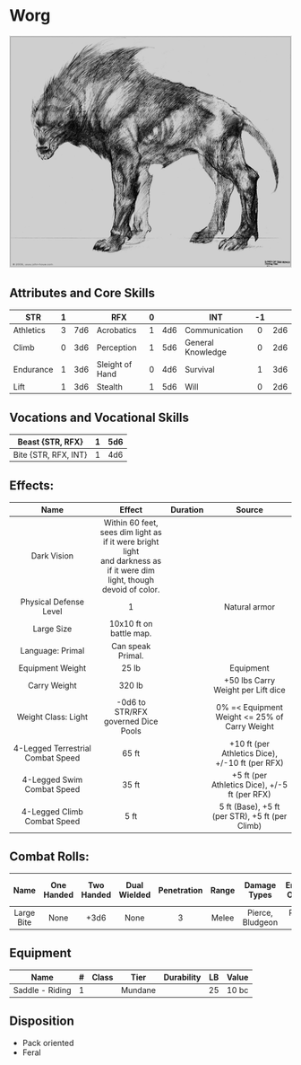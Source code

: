 # Worg

![alt_text](Worg.png)

## Attributes and Core Skills

| STR       | 1 |    | RFX             | 0 |    | INT               | -1 |    |
| --------- | :-: | :-: | --------------- | :-: | :-: | ----------------- | :-: | :-: |
| Athletics | 3 | 7d6 | Acrobatics      | 1 | 4d6 | Communication     | 0 | 2d6 |
| Climb     | 0 | 3d6 | Perception      | 1 | 5d6 | General Knowledge | 0 | 2d6 |
| Endurance | 1 | 3d6 | Sleight of Hand | 0 | 4d6 | Survival          | 1 | 3d6 |
| Lift      | 1 | 3d6 | Stealth         | 1 | 5d6 | Will              | 0 | 2d6 |

## Vocations and Vocational Skills

| Beast {STR, RFX}     | 1 | 5d6 |
| -------------------- | :-: | :-: |
| Bite {STR, RFX, INT} | 1 | 4d6 |

## Effects:

|                Name                |                                                            Effect                                                            | Duration |                      Source                      |
| :--------------------------------: | :--------------------------------------------------------------------------------------------------------------------------: | :------: | :----------------------------------------------: |
|            Dark Vision            | Within 60 feet, sees dim light as if it were bright light<br />and darkness as if it were dim light, though devoid of color. |          |                                                  |
|       Physical Defense Level       |                                                              1                                                              |          |                  Natural armor                  |
|            Large Size            |                                                   10x10 ft on battle map.                                                   |          |                                                  |
|          Language: Primal          |                                                      Can speak Primal.                                                      |          |                                                  |
|          Equipment Weight          |                                                            25 lb                                                            |          |                    Equipment                    |
|            Carry Weight            |                                                            320 lb                                                            |          |        +50 lbs Carry Weight per Lift dice        |
|            Weight Class: Light            |                                             -0d6 to STR/RFX governed Dice Pools                                             |          |  0% =< Equipment Weight <= 25% of Carry Weight  |
| 4-Legged Terrestrial Combat Speed |                                                            65 ft                                                            |          | +10 ft (per Athletics Dice), +/-10 ft (per RFX) |
|    4-Legged Swim Combat Speed    |                                                            35 ft                                                            |          |  +5 ft (per Athletics Dice), +/-5 ft (per RFX)  |
|    4-Legged Climb Combat Speed    |                                                             5 ft                                                             |          | 5 ft (Base), +5 ft (per STR), +5 ft (per Climb) |

## Combat Rolls:

|    Name    | One<br />Handed | Two<br />Handed | Dual<br />Wielded | Penetration | Range | Damage<br />Types | Engageable<br />Opponents | Area Of<br />Effect | Resource<br />Class |
| :--------: | :-------------: | :-------------: | :---------------: | :---------: | :---: | :---------------: | :-----------------------: | :-----------------: | :-----------------: |
| Large Bite |      None      |      +3d6      |       None       |      3      | Melee | Pierce, Bludgeon |        Rapid Max 2        |                    |                    |

## Equipment

| Name            | # | Class |  Tier  | Durability | LB | Value |
| --------------- | :-: | :---: | :-----: | :--------: | :-: | :---: |
| Saddle - Riding | 1 |      | Mundane |            | 25 | 10 bc |

## Disposition

- Pack oriented
- Feral
